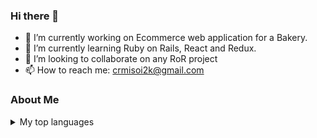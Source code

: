 ### Hi there 👋

- 🔭 I’m currently working on Ecommerce web application for a Bakery.
- 🌱 I’m currently learning Ruby on Rails, React and Redux.
- 👯 I’m looking to collaborate on any RoR project
- 📫 How to reach me: crmisoi2k@gmail.com
<!-- - 🤔 I’m looking for help with ... -->
<!-- - 💬 Ask me about ... -->

### About Me
<details>
<summary>My top languages</summary>

| Rank | Languages |
|-----:|-----------|
|     1| Ruby      |
|     2| Rails     |
|     3| React     |
|     4| HTML      |
|     5| CSS       |

</details>
